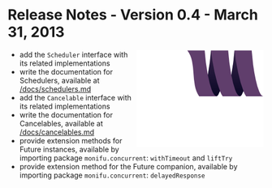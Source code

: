 # Release Notes - Version 0.4 - March 31, 2013

<img src="/docs/assets/monifu.png" align="right" />

- add the `Scheduler` interface with its related implementations
- write the documentation for Schedulers, available at
  [/docs/schedulers.md](/docs/schedulers.md)
- add the `Cancelable` interface with its related implementations
- write the documentation for Cancelables, available at
  [/docs/cancelables.md](/docs/cancelables.md)
- provide extension methods for Future instances, available by
  importing package `monifu.concurrent`: `withTimeout` and `liftTry`
- provide extension method for the Future companion, available by
  importing package `monifu.concurrent`: `delayedResponse`
